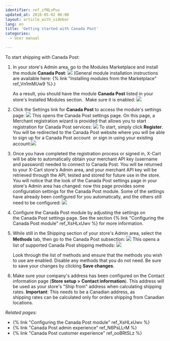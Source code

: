 ```yaml
---
identifier: ref_zfNLsPus
updated_at: 2016-05-02 00:00
layout: article_with_sidebar
lang: en
title: 'Getting started with Canada Post'
categories:
  - User manual

---
```



To start shipping with Canada Post:

1.  In your store's Admin area, go to the Modules Marketplace and install the module **Canada Post**:
    ![]({{site.baseurl}}/attachments/7505231/7602674.png)
    (General module installation instructions are available here: {% link "Installing modules from the Marketplace" ref_Vn1mMUw9 %}.)

    As a result, you should have the module **Canada Post** listed in your store's Installed Modules section. 
    Make sure it is enabled:
    ![]({{site.baseurl}}/attachments/7505231/7602599.png)
2.  Click the Settings link for **Canada Post** to access the module's settings page:
    ![]({{site.baseurl}}/attachments/7505231/7602675.png)
    This opens the Canada Post settings page. On this page, a Merchant registration wizard is provided that allows you to start registration for Canada Post services:
    ![]({{site.baseurl}}/attachments/7505231/7602672.png)
    To start, simply click **Register**. You will be redirected to the Canada Post website where you will be able to sign up for a Canada Post account  or sign in using your existing account:![]({{site.baseurl}}/attachments/7505231/7602671.png)
3.  Once you have completed the registration process or signed in, X-Cart will be able to automatically obtain your merchant API key (username and password) needed to connect to Canada Post. You will be returned to your X-Cart store's Admin area, and your merchant API key will be retrieved through the API, tested and stored for future use in the store. 
    You will notice that the look of the Canada Post settings page in your store's Admin area has changed: now this page provides some configuration settings for the Canada Post module. Some of the settings have already been configured for you automatically, and the others still need to be configured:
    ![]({{site.baseurl}}/attachments/7505231/7602685.png)

4.  Configure the Canada Post module by adjusting the settings on the Canada Post settings page. See the section {% link "Configuring the Canada Post module" ref_XsHLxUwv %} for more information.
5.  While still in the Shipping section of your store's Admin area, select the **Methods** tab, then go to the Canada Post subsection:
    ![]({{site.baseurl}}/attachments/7505231/7602676.png)
    This opens a list of supported Canada Post shipping methods:
    ![]({{site.baseurl}}/attachments/7505231/7602677.png)

    Look through the list of methods and ensure that the methods you wish to use are enabled. Disable any methods that you do not need. Be sure to save your changes by clicking **Save changes**.
6.  Make sure your company's address has been configured on the Contact information page (**Store setup > Contact information**). This address will be used as your store's "Ship from" address when calculating shipping rates. **Important**: This needs to be a Canadian address, as shipping rates can be calculated only for orders shipping from Canadian locations. 

_Related pages:_

*   {% link "Configuring the Canada Post module" ref_XsHLxUwv %}
*   {% link "Canada Post admin experience" ref_N6PsLLrM %}
*   {% link "Canada Post customer experience" ref_ooBRtSLz %}
